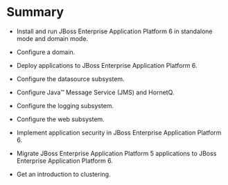 Summary
==================================

* Install and run JBoss Enterprise Application Platform 6 in standalone mode and domain mode.

* Configure a domain.

* Deploy applications to JBoss Enterprise Application Platform 6.

* Configure the datasource subsystem.

* Configure Java™ Message Service (JMS) and HornetQ.

* Configure the logging subsystem.

* Configure the web subsystem.

* Implement application security in JBoss Enterprise Application Platform 6.

* Migrate JBoss Enterprise Application Platform 5 applications to JBoss Enterprise Application Platform 6.

* Get an introduction to clustering.